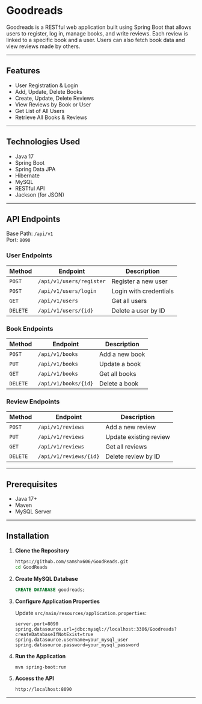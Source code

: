 
# Goodreads

Goodreads is a RESTful web application built using Spring Boot that allows users to register, log in, manage books, and write reviews. Each review is linked to a specific book and a user. Users can also fetch book data and view reviews made by others.

---

## Features

- User Registration & Login
- Add, Update, Delete Books
- Create, Update, Delete Reviews
- View Reviews by Book or User
- Get List of All Users
- Retrieve All Books & Reviews

---

## Technologies Used

- Java 17
- Spring Boot
- Spring Data JPA
- Hibernate
- MySQL
- RESTful API
- Jackson (for JSON)

---

## API Endpoints

Base Path: `/api/v1`  
Port: `8090`

### User Endpoints

| Method | Endpoint | Description |
|--------|----------|-------------|
| `POST` | `/api/v1/users/register` | Register a new user |
| `POST` | `/api/v1/users/login` | Login with credentials |
| `GET`  | `/api/v1/users` | Get all users |
| `DELETE` | `/api/v1/users/{id}` | Delete a user by ID |

### Book Endpoints

| Method | Endpoint | Description |
|--------|----------|-------------|
| `POST` | `/api/v1/books` | Add a new book |
| `PUT`  | `/api/v1/books` | Update a book |
| `GET`  | `/api/v1/books` | Get all books |
| `DELETE` | `/api/v1/books/{id}` | Delete a book |

### Review Endpoints

| Method | Endpoint | Description |
|--------|----------|-------------|
| `POST` | `/api/v1/reviews` | Add a new review |
| `PUT`  | `/api/v1/reviews` | Update existing review |
| `GET`  | `/api/v1/reviews` | Get all reviews |
| `DELETE` | `/api/v1/reviews/{id}` | Delete review by ID |

---

## Prerequisites

- Java 17+
- Maven
- MySQL Server

---

## Installation

1. **Clone the Repository**
   ```bash
   https://github.com/samshx606/GoodReads.git
   cd GoodReads
   ```

2. **Create MySQL Database**
   ```sql
   CREATE DATABASE goodreads;
   ```

3. **Configure Application Properties**

   Update `src/main/resources/application.properties`:
   ```properties
   server.port=8090
   spring.datasource.url=jdbc:mysql://localhost:3306/Goodreads?createDatabaseIfNotExist=true
   spring.datasource.username=your_mysql_user
   spring.datasource.password=your_mysql_password
   ```

4. **Run the Application**
   ```bash
   mvn spring-boot:run
   ```

5. **Access the API**
   ```
   http://localhost:8090
   ```

---
